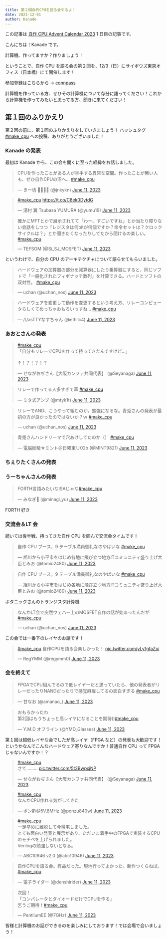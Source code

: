 ```yaml
---
title: 第２回自作CPUを語る会やるよ！
date: 2023-12-01
author: Kanade
---
```


この記事は [自作 CPU Advent Calendar 2023](https://adventar.org/calendars/8916) 1 日目の記事です。

こんにちは！Kanade です。

計算機、作ってますか？作りましょう！

ということで、自作 CPU を語る会の第２回を、12/3（日）にサイボウズ東京オフィス（日本橋）にて開催します！

参加登録はこちらから → [connpass](https://connpass.com/event/287012/)

計算機を作っている方、ぜひその計算機について存分に語ってください！これから計算機を作ってみたいと思ってる方、聞きに来てください！

## 第１回のふりかえり

第２回の前に、第１回のふりかえりをしていきましょう！
ハッシュタグ [#make_cpu](https://twitter.com/search?q=%23make_cpu&src=typed_query) への投稿、ありがとうございました！

### Kanade の発表

最初は Kanade から、この会を開くに至った経緯をお話しました。

<blockquote class="twitter-tweet"><p lang="ja" dir="ltr">CPUを作ったことがある人が挙手する異常な空間。作ったことが無い人も、ぜひ自作CPUの沼へ... <a href="https://twitter.com/hashtag/make_cpu?src=hash&amp;ref_src=twsrc%5Etfw">#make_cpu</a></p>&mdash; きー坊 💉💉💉💉 (@jnkykn) <a href="https://twitter.com/jnkykn/status/1667747695195484160?ref_src=twsrc%5Etfw">June 11, 2023</a></blockquote> <script async src="https://platform.twitter.com/widgets.js" charset="utf-8"></script>

<blockquote class="twitter-tweet"><p lang="qht" dir="ltr"><a href="https://twitter.com/hashtag/make_cpu?src=hash&amp;ref_src=twsrc%5Etfw">#make_cpu</a> <a href="https://t.co/C8ek0DytdG">https://t.co/C8ek0DytdG</a></p>&mdash; 湯村 翼 Tsubasa YUMURA (@yumu19) <a href="https://twitter.com/yumu19/status/1667750446075879424?ref_src=twsrc%5Etfw">June 11, 2023</a></blockquote> <script async src="https://platform.twitter.com/widgets.js" charset="utf-8"></script>

<blockquote class="twitter-tweet"><p lang="ja" dir="ltr">確かにMFTとかで展示されてて「わー、すごいですね」とか当たり障りない会話をしつつ「レジスタは何bitが何個ですか？命令セットは？クロックサイクルは？」とか聞きたくなったりしてたから聞けるの楽しい。<a href="https://twitter.com/hashtag/make_cpu?src=hash&amp;ref_src=twsrc%5Etfw">#make_cpu</a></p>&mdash; TEFSOM (@Si_SJ_MOSFET) <a href="https://twitter.com/Si_SJ_MOSFET/status/1667751061363503105?ref_src=twsrc%5Etfw">June 11, 2023</a></blockquote> <script async src="https://platform.twitter.com/widgets.js" charset="utf-8"></script>

というわけで、自分の CPU のアーキテクチャについて語らせてもらいました。

<blockquote class="twitter-tweet"><p lang="ja" dir="ltr">ハードウェアの加算器の部分を減算器にしたり乗算器にすると、同じソフトで「一般化されたフィボナッチ数列」を計算できる。ハードとソフトの双対性。 <a href="https://twitter.com/hashtag/make_cpu?src=hash&amp;ref_src=twsrc%5Etfw">#make_cpu</a></p>&mdash; uchan (@uchan_nos) <a href="https://twitter.com/uchan_nos/status/1667751717474291712?ref_src=twsrc%5Etfw">June 11, 2023</a></blockquote> <script async src="https://platform.twitter.com/widgets.js" charset="utf-8"></script>

<blockquote class="twitter-tweet"><p lang="ja" dir="ltr">ハードウェアを変更して動作を変更するという考え方、リレーコンピュータらしくてめっちゃおもろいっすね... <a href="https://twitter.com/hashtag/make_cpu?src=hash&amp;ref_src=twsrc%5Etfw">#make_cpu</a></p>&mdash; /\/asTTYなすちゃん (@ethllc4) <a href="https://twitter.com/ethllc4/status/1667752205666099208?ref_src=twsrc%5Etfw">June 11, 2023</a></blockquote> <script async src="https://platform.twitter.com/widgets.js" charset="utf-8"></script>

### あおとさんの発表

<blockquote class="twitter-tweet"><p lang="ja" dir="ltr"><a href="https://twitter.com/hashtag/make_cpu?src=hash&amp;ref_src=twsrc%5Etfw">#make_cpu</a><br>「自分もリレーでCPUを作って持ってきたんですけど…」<br><br>↑！？！？！？</p>&mdash; せながおぢさん【大阪カンファ共同代表】 (@Seyanaga) <a href="https://twitter.com/Seyanaga/status/1667754186380034048?ref_src=twsrc%5Etfw">June 11, 2023</a></blockquote> <script async src="https://platform.twitter.com/widgets.js" charset="utf-8"></script>

<blockquote class="twitter-tweet"><p lang="ja" dir="ltr">リレーで作ってる人多すぎて草 <a href="https://twitter.com/hashtag/make_cpu?src=hash&amp;ref_src=twsrc%5Etfw">#make_cpu</a></p>&mdash; ミタ式アンプ (@mtyk1t) <a href="https://twitter.com/mtyk1t/status/1667754596335521793?ref_src=twsrc%5Etfw">June 11, 2023</a></blockquote> <script async src="https://platform.twitter.com/widgets.js" charset="utf-8"></script>

<blockquote class="twitter-tweet"><p lang="ja" dir="ltr">リレーでAND、こうやって組むのか。勉強になるな。青兎さんの発表が最初の方が良かったのではないか？ｗ <a href="https://twitter.com/hashtag/make_cpu?src=hash&amp;ref_src=twsrc%5Etfw">#make_cpu</a></p>&mdash; uchan (@uchan_nos) <a href="https://twitter.com/uchan_nos/status/1667764247412240384?ref_src=twsrc%5Etfw">June 11, 2023</a></blockquote> <script async src="https://platform.twitter.com/widgets.js" charset="utf-8"></script>

<blockquote class="twitter-tweet"><p lang="ja" dir="ltr">青兎さんハンドリーマで穴あけしてたのか（） <a href="https://twitter.com/hashtag/make_cpu?src=hash&amp;ref_src=twsrc%5Etfw">#make_cpu</a></p>&mdash; 電脳妖精☆ミント＠日曜東Ｕ02b (@MINT9821) <a href="https://twitter.com/MINT9821/status/1667766421462581249?ref_src=twsrc%5Etfw">June 11, 2023</a></blockquote> <script async src="https://platform.twitter.com/widgets.js" charset="utf-8"></script>

### ちぇりたくさんの発表

### うーちゃんさんの発表

<blockquote class="twitter-tweet"><p lang="ja" dir="ltr">FORTH言語みたいなISAじゃな<a href="https://twitter.com/hashtag/make_cpu?src=hash&amp;ref_src=twsrc%5Etfw">#make_cpu</a></p>&mdash; みなぎ🌱 (@minagi_yu) <a href="https://twitter.com/minagi_yu/status/1667769804630147072?ref_src=twsrc%5Etfw">June 11, 2023</a></blockquote> <script async src="https://platform.twitter.com/widgets.js" charset="utf-8"></script>

FORTH 好き

### 交流会＆LT 会

続いては後半戦、持ってきた自作 CPU を囲んで交流会タイムです！

<blockquote class="twitter-tweet"><p lang="ja" dir="ltr">自作 CPU ブース，9 テーブル満員御礼なのやばいな <a href="https://twitter.com/hashtag/make_cpu?src=hash&amp;ref_src=twsrc%5Etfw">#make_cpu</a></p>&mdash; 旭川から小平市をはじめ各地に飛び立つ地方ITコミュニティ盛り上げ大臣とみお (@tomio2480) <a href="https://twitter.com/tomio2480/status/1667775413840650240?ref_src=twsrc%5Etfw">June 11, 2023</a></blockquote> <script async src="https://platform.twitter.com/widgets.js" charset="utf-8"></script>

<blockquote class="twitter-tweet"><p lang="ja" dir="ltr">自作 CPU ブース，9 テーブル満員御礼なのやばいな <a href="https://twitter.com/hashtag/make_cpu?src=hash&amp;ref_src=twsrc%5Etfw">#make_cpu</a></p>&mdash; 旭川から小平市をはじめ各地に飛び立つ地方ITコミュニティ盛り上げ大臣とみお (@tomio2480) <a href="https://twitter.com/tomio2480/status/1667775413840650240?ref_src=twsrc%5Etfw">June 11, 2023</a></blockquote> <script async src="https://platform.twitter.com/widgets.js" charset="utf-8"></script>

ボタニックさんのトランジスタ計算機

<blockquote class="twitter-tweet"><p lang="ja" dir="ltr">なんかLT会で突然ウェハー上のMOSFET自作の話が始まったんだが <a href="https://twitter.com/hashtag/make_cpu?src=hash&amp;ref_src=twsrc%5Etfw">#make_cpu</a></p>&mdash; uchan (@uchan_nos) <a href="https://twitter.com/uchan_nos/status/1667787754229608449?ref_src=twsrc%5Etfw">June 11, 2023</a></blockquote> <script async src="https://platform.twitter.com/widgets.js" charset="utf-8"></script>

この会では一番下のレイヤのお話です！

<blockquote class="twitter-tweet"><p lang="ja" dir="ltr"><a href="https://twitter.com/hashtag/make_cpu?src=hash&amp;ref_src=twsrc%5Etfw">#make_cpu</a> 自作CPUを語る会楽しかった！ <a href="https://t.co/yLy1gfaZui">pic.twitter.com/yLy1gfaZui</a></p>&mdash; RegYMM (@regymm0) <a href="https://twitter.com/regymm0/status/1667849396145524736?ref_src=twsrc%5Etfw">June 11, 2023</a></blockquote> <script async src="https://platform.twitter.com/widgets.js" charset="utf-8"></script>

### 会を終えて

<blockquote class="twitter-tweet"><p lang="ja" dir="ltr">FPGAでCPU組んでるので低レイヤーだと思っていたら、他の発表者がリレーだったりNANDだったりで感覚麻痺してるの面白すぎる <a href="https://twitter.com/hashtag/make_cpu?src=hash&amp;ref_src=twsrc%5Etfw">#make_cpu</a></p>&mdash; 甘なお (@amanao_) <a href="https://twitter.com/amanao_/status/1667767990748860417?ref_src=twsrc%5Etfw">June 11, 2023</a></blockquote> <script async src="https://platform.twitter.com/widgets.js" charset="utf-8"></script>

<blockquote class="twitter-tweet"><p lang="ja" dir="ltr">おもろかったわ<br>第2回はもうちょっと高レイヤになることを期待()<a href="https://twitter.com/hashtag/make_cpu?src=hash&amp;ref_src=twsrc%5Etfw">#make_cpu</a></p>&mdash; Y.M.D オフライン (@YMD_Glasses) <a href="https://twitter.com/YMD_Glasses/status/1667849437245505542?ref_src=twsrc%5Etfw">June 11, 2023</a></blockquote> <script async src="https://platform.twitter.com/widgets.js" charset="utf-8"></script>

第１回は超低レイヤな会でしたが高レイヤ（FPGA など）の発表も大歓迎です！というかなんでこんなハードウェア寄りなんですか！普通自作 CPU って FPGA じゃないんですか！？

<blockquote class="twitter-tweet"><p lang="ja" dir="ltr"><a href="https://twitter.com/hashtag/make_cpu?src=hash&amp;ref_src=twsrc%5Etfw">#make_cpu</a><br>さて……… <a href="https://t.co/5t3BwpxjNP">pic.twitter.com/5t3BwpxjNP</a></p>&mdash; せながおぢさん【大阪カンファ共同代表】 (@Seyanaga) <a href="https://twitter.com/Seyanaga/status/1667799531742990336?ref_src=twsrc%5Etfw">June 11, 2023</a></blockquote> <script async src="https://platform.twitter.com/widgets.js" charset="utf-8"></script>

<blockquote class="twitter-tweet"><p lang="ja" dir="ltr"><a href="https://twitter.com/hashtag/make_cpu?src=hash&amp;ref_src=twsrc%5Etfw">#make_cpu</a><br>なんかCPU作れる気がしてきた</p>&mdash; ポン酢@5V,8MHz (@ponzu840w) <a href="https://twitter.com/ponzu840w/status/1667818127177191425?ref_src=twsrc%5Etfw">June 11, 2023</a></blockquote> <script async src="https://platform.twitter.com/widgets.js" charset="utf-8"></script>

<blockquote class="twitter-tweet"><p lang="ja" dir="ltr"><a href="https://twitter.com/hashtag/make_cpu?src=hash&amp;ref_src=twsrc%5Etfw">#make_cpu</a> <br>一足早めに離脱して今帰宅しました。<br>とても面白い発表と展示があり、ただいま着手中のFPGAで実装するCPUのモチベを上げられました。<br>Verilogの勉強しないとなぁ。</p>&mdash; ABC10946 v2.0 (@abc10946) <a href="https://twitter.com/abc10946/status/1667819439885287424?ref_src=twsrc%5Etfw">June 11, 2023</a></blockquote> <script async src="https://platform.twitter.com/widgets.js" charset="utf-8"></script>

<blockquote class="twitter-tweet"><p lang="ja" dir="ltr">自作CPUを語る会。有益だった。現地行ってよかった。新作つくらねば。<a href="https://twitter.com/hashtag/make_cpu?src=hash&amp;ref_src=twsrc%5Etfw">#make_cpu</a></p>&mdash; 電子ライダー (@denshirider) <a href="https://twitter.com/denshirider/status/1667825530157289472?ref_src=twsrc%5Etfw">June 11, 2023</a></blockquote> <script async src="https://platform.twitter.com/widgets.js" charset="utf-8"></script>

<blockquote class="twitter-tweet"><p lang="ja" dir="ltr">次回！<br>「コンパレータとダイオードだけでCPUを作る」<br>乞うご期待！<a href="https://twitter.com/hashtag/make_cpu?src=hash&amp;ref_src=twsrc%5Etfw">#make_cpu</a></p>&mdash; PentliumEE (@7GHz) <a href="https://twitter.com/7GHz/status/1667868730871910400?ref_src=twsrc%5Etfw">June 11, 2023</a></blockquote> <script async src="https://platform.twitter.com/widgets.js" charset="utf-8"></script>

皆様と計算機のお話ができるのを楽しみにしております！では会場で会いましょう！
